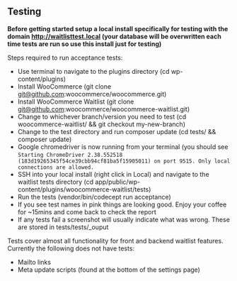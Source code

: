 ## Testing
**Before getting started setup a local install specifically for testing with the domain http://waitlisttest.local (your database will be overwritten each time tests are run so use this install just for testing)**

Steps required to run acceptance tests:
* Use terminal to navigate to the plugins directory (cd wp-content/plugins)
* Install WooCommerce (git clone git@github.com:woocommerce/woocommerce.git)
* Install WooCommerce Waitlist (git clone git@github.com:woocommerce/woocommerce-waitlist.git)
* Change to whichever branch/version you need to test (cd woocommerce-waitlist/ && git checkout my-new-branch)
* Change to the test directory and run composer update (cd tests/ && composer update)
* Google chromedriver is now running from your terminal (you should see `Starting ChromeDriver 2.38.552518 (183d19265345f54ce39cbb94cf81ba5f15905011) on port 9515. Only local connections are allowed.`
* SSH into your local install (right click in Local) and navigate to the waitlist tests directory (cd app/public/wp-content/plugins/woocommerce-waitlist/tests)
* Run the tests (vendor/bin/codecept run acceptance)
* If you see test names in pink things are looking good. Enjoy your coffee for ~15mins and come back to check the report 
* If any tests fail a screenshot will usually indicate what was wrong. These are stored in tests/tests/_ouput

Tests cover almost all functionality for front and backend waitlist features. Currently the following does not have tests:
* Mailto links
* Meta update scripts (found at the bottom of the settings page)
